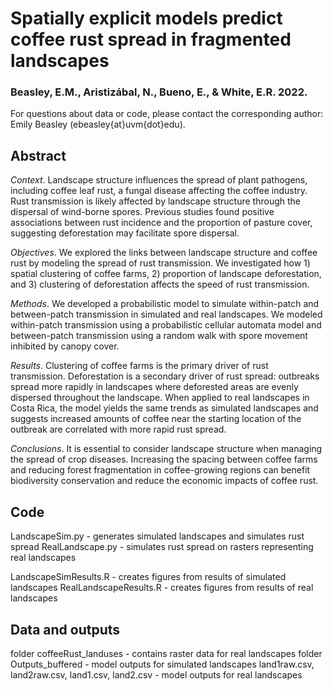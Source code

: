 # Spatially explicit models predict coffee rust spread in fragmented landscapes
### Beasley, E.M., Aristiz&aacute;bal, N., Bueno, E., & White, E.R. 2022. 

For questions about data or code, please contact the corresponding author: Emily Beasley (ebeasley{at}uvm{dot}edu).

## Abstract
*Context*. Landscape structure influences the spread of plant pathogens, including coffee leaf rust, a fungal disease affecting the coffee industry. Rust transmission is likely affected by landscape structure through the dispersal of wind-borne spores. Previous studies found positive associations between rust incidence and the proportion of pasture cover, suggesting deforestation may facilitate spore dispersal.

*Objectives*. We explored the links between landscape structure and coffee rust by modeling the spread of rust transmission. We investigated how 1) spatial clustering of coffee farms, 2) proportion of landscape deforestation, and 3) clustering of deforestation affects the speed of rust transmission.

*Methods*. We developed a probabilistic model to simulate within-patch and between-patch transmission in simulated and real landscapes. We modeled within-patch transmission using a probabilistic cellular automata model and between-patch transmission using a random walk with spore movement inhibited by canopy cover. 

*Results*. Clustering of coffee farms is the primary driver of rust transmission. Deforestation is a secondary driver of rust spread: outbreaks spread more rapidly in landscapes where deforested areas are evenly dispersed throughout the landscape. When applied to real landscapes in Costa Rica, the model yields the same trends as simulated landscapes and suggests increased amounts of coffee near the starting location of the outbreak are correlated with more rapid rust spread.

*Conclusions*. It is essential to consider landscape structure when managing the spread of crop diseases. Increasing the spacing between coffee farms and reducing forest fragmentation in coffee-growing regions can benefit biodiversity conservation and reduce the economic impacts of coffee rust.

## Code
LandscapeSim.py - generates simulated landscapes and simulates rust spread
RealLandscape.py - simulates rust spread on rasters representing real landscapes

LandscapeSimResults.R - creates figures from results of simulated landscapes
RealLandscapeResults.R - creates figures from results of real landscapes

## Data and outputs
folder coffeeRust_landuses - contains raster data for real landscapes
folder Outputs_buffered - model outputs for simulated landscapes
land1raw.csv, land2raw.csv, land1.csv, land2.csv - model outputs for real landscapes
